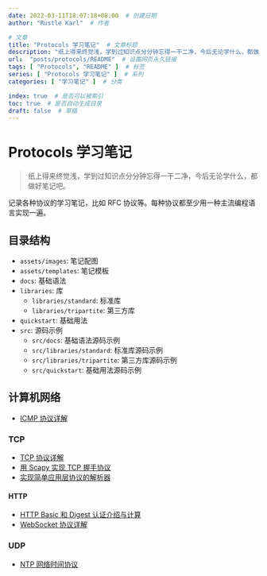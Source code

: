 ```yaml
---
date: 2022-03-11T18:07:18+08:00  # 创建日期
author: "Rustle Karl"  # 作者

# 文章
title: "Protocols 学习笔记"  # 文章标题
description: "纸上得来终觉浅，学到过知识点分分钟忘得一干二净，今后无论学什么，都做好笔记吧。"
url:  "posts/protocols/README"  # 设置网页永久链接
tags: [ "Protocols", "README" ]  # 标签
series: [ "Protocols 学习笔记" ]  # 系列
categories: [ "学习笔记" ]  # 分类

index: true  # 是否可以被索引
toc: true  # 是否自动生成目录
draft: false  # 草稿
---
```


# Protocols 学习笔记

> 纸上得来终觉浅，学到过知识点分分钟忘得一干二净，今后无论学什么，都做好笔记吧。

记录各种协议的学习笔记，比如 RFC 协议等。每种协议都至少用一种主流编程语言实现一遍。

## 目录结构

- `assets/images`: 笔记配图
- `assets/templates`: 笔记模板
- `docs`: 基础语法
- `libraries`: 库
  - `libraries/standard`: 标准库
  - `libraries/tripartite`: 第三方库
- `quickstart`: 基础用法
- `src`: 源码示例
  - `src/docs`: 基础语法源码示例
  - `src/libraries/standard`: 标准库源码示例
  - `src/libraries/tripartite`: 第三方库源码示例
  - `src/quickstart`: 基础用法源码示例

## 计算机网络

- [ICMP 协议详解](docs/net/ip/icmp.md)

### TCP

- [TCP 协议详解](docs/net/tcp/README.md)
- [用 Scapy 实现 TCP 握手协议](docs/net/tcp/tcp_handshake_with_scapy.md)
- [实现简单应用层协议的解析器](docs/net/tcp/application-layer-protocol.md)

#### HTTP

- [HTTP Basic 和 Digest 认证介绍与计算](docs/net/tcp/http/auth.md)
- [WebSocket 协议详解](docs/net/tcp/websocket.md)

### UDP

- [NTP 网络时间协议](docs/net/udp/ntp.md)
